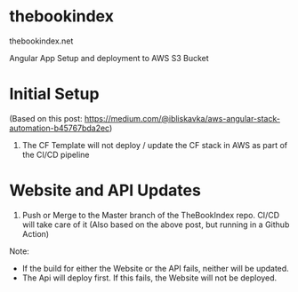 # thebookindex
thebookindex.net




Angular App Setup and deployment to AWS S3 Bucket

Initial Setup
=============
(Based on this post: https://medium.com/@ibliskavka/aws-angular-stack-automation-b45767bda2ec)
1) The CF Template will not deploy / update the CF stack in AWS as part of the CI/CD pipeline

Website and API Updates
=======================
1) Push or Merge to the Master branch of the TheBookIndex repo. CI/CD will take care of it
(Also based on the above post, but running in a Github Action)

Note:
- If the build for either the Website or the API fails, neither will be updated.
- The Api will deploy first. If this fails, the Website will not be deployed.

